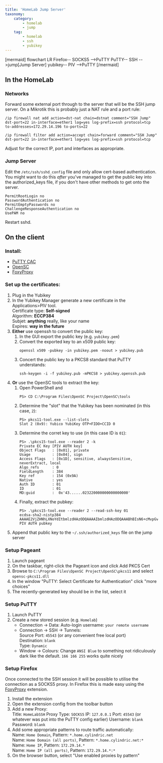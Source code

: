 ```yaml
---
title: 'HomeLab Jump Server'
taxonomy:
    category:
        - homelab
        - jump
    tag:
        - homelab
        - ssh
        - yubikey
---
```



[mermaid]
flowchart LR
    Firefox-- SOCKS5 -->PuTTY
    PuTTY-- SSH -->jump[Jump Server]
    yubikey-- PIV -->PuTTY
[/mermaid]

## In the HomeLab

### Networks
Forward some external port through to the server that will be the SSH jump server.
On a Mikrotik this is probably just a NAT rule and a port rule:

```routeros
/ip firewall nat add action=dst-nat chain=dstnat comment="SSH Jump" dst-port=22 in-interface=ether1 log=yes log-prefix=ssh protocol=tcp to-addresses=172.29.14.196 to-ports=22

/ip firewall filter add action=accept chain=forward comment="SSH Jump" dst-port=22 in-interface=ether1 log=yes log-prefix=ssh protocol=tcp
```
Adjust for the correct IP, port and interfaces as appropriate.

### Jump Server
Edit the `/etc/ssh/sshd_config` file and only allow cert-based authentication. You might want to do this *after* you've managed to get the public key into the authorized_keys file, if you don't have other methods to get onto the server.
```
PermitRootLogin no
PasswordAuthentication no
PermitEmptyPasswords no
ChallengeResponseAuthentication no
UsePAM no
```
Restart sshd.


## On the client

### Install:
  * [PuTTY CAC](https://github.com/NoMoreFood/putty-cac/releases)
  * [OpenSC](https://github.com/OpenSC/OpenSC/wiki)
  * [FoxyProxy](https://addons.mozilla.org/en-GB/firefox/addon/foxyproxy-standard/)

### Set up the certificates:
1. Plug in the Yubikey
1. In the Yubikey Manager generate a new certificate in the Applications>PIV tool.  
   Certificate type: **Self-signed**  
   Algorithm: **ECCP384**  
   Subjet: **anything** really, like your name  
   Expires: **way in the future**
1. **Either** use openssh to convert the public key:
    1. In the GUI export the public key (e.g. `yubikey.pem`)
    1. Convert the exported key to an x509 public key:  
       ```
       openssl x509 -pubkey -in yubikey.pem -noout > yubikey.pub
       ```
    1. Concert the public key to a PKCS8 standard that PuTTY understands:  
       ```
       ssh-keygen -i -f yubikey.pub -mPKCS8 > yubikey.openssh.pub
       ```
1. **Or** use the OpenSC tools to extract the key:
   1. Open PowerShell and  
      ```
      PS> CD C:\Program Files\OpenSC Project\OpenSC\tools
      ```
   1. Determine the "slot" that the Yubikey has been nominated (in this case, `2`):  
      ```
      PS> pkcs11-tool.exe --list-slots
      Slot 2 (0x9): Yubico YubiKey OTP+FIDO+CCID 0
      ```
   1. Determine the corret key to use (in this case ID is `01`):  
      ```
      PS> .\pkcs15-tool.exe --reader 2 -k
      Private EC Key [PIV AUTH key]
      Object Flags   : [0x01], private
      Usage          : [0x04], sign
      Access Flags   : [0x1D], sensitive, alwaysSensitive, neverExtract, local
      Algo_refs      : 0
      FieldLength    : 384
      Key ref        : 154 (0x9A)
      Native         : yes
      Auth ID        : 01
      ID             : 01
      MD:guid        :  0x'43......023220000000000000000'
      ```
   1. Finally, extract the pubkey:
      ```
      PS> .\pkcs15-tool.exe --reader 2 --read-ssh-key 01
      ecdsa-sha2-nistp384 AAAAE2VjZHNhLXNoYdItbmlzdHAzODQAAAAIbmlzdHAzODQAAABhBIsN6+cMvpGvqDHbfcG1hjN5xL75yf+++76D7AlE9GYMs3VrIQXL9serER9qCrjZNxhldK/J6sFB/QWivmCcgqqKaHoIhew0dtKM037QWM/BdSvZ0ZupPNZCLcsu7IC7og== PIV AUTH pubkey
      ```
1. Append that public key to the `~/.ssh/authorized_keys` file on the jump server

### Setup Pageant
1. Launch pageant
1. On the taskbar, right-click the Pageant icon and click Add PKCS Cert
1. Browse to `C:\Program Files\OpenSC Project\OpenSC\pkcs11` and select `opensc-pkcs11.dll`
1. In the window "PuTTY: Select Certificate for Authentication" click "more choices"
1. The recently-generated key should be in the list, select it

### Setup PuTTY
1. Launch PuTTY
1. Create a new stored session (e.g. `Homelab`)
   * Connection -> Data: Auto-login username: `your remote username`
   * Connection -> SSH -> Tunnels:  
     Source Port: `45543` (or any convenient free local port)  
     Destination: `blank`  
     Type: `Dynamic`
   * Window -> Colours:
     Change `ANSI Blue` to something not ridiculously dark like the default. `166 166 255` works quite nicely

### Setup Firefox

Once connected to the SSH session it will be possible to utilise the connection as a SOCKS5 proxy.
In Firefox this is made easy using the [FoxyProxy](https://addons.mozilla.org/en-GB/firefox/addon/foxyproxy-standard/) extension.

1. Install the extension
1. Open the extension config from the toolbar button
1. Add a new Proxy:  
      Title: `HomeLabSSH`
      Proxy Type: `SOCKS5`
      IP: `127.0.0.1`
      Port: `45543` (or whatever was put into the PuTTY config earlier)
      Username: `blank`
      Password: `blank`
1. Add some appropriate patterns to route traffic automatically:  
      Name: `Home Domain`, Pattern: `*.home.cylindric.net`  
      Name: `Home Domain (all ports)`, Pattern: `*.home.cylindric.net:*`  
      Name: `Home IP`, Pattern: `172.29.14.*`  
      Name: `Home IP (all ports)`, Pattern: `172.29.14.*:*`
1. On the browser button, select "Use enabled proxies by pattern"
